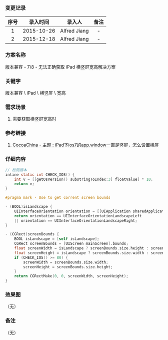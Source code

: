 ### 变更记录

| 序号 | 录入时间 | 录入人 | 备注 |
|:--------:|:--------:|:--------:|:--------:|
| 1 | 2015-10-26 | Alfred Jiang | - |
| 2 | 2015-12-18 | Alfred Jiang | - |

### 方案名称

版本兼容 - 7\8 - 无法正确获取 iPad 横竖屏宽高解决方案

### 关键字

版本兼容 \ iPad \ 横竖屏 \ 宽高

### 需求场景

1. 需要获取横竖屏宽高时

### 参考链接

1. [CocoaChina - 主题 : iPad下ios7的app.window一直是竖屏，怎么设置横屏](http://www.cocoachina.com/bbs/read.php?tid-281912.html)

### 详细内容
```objectivec
// 检测版本
inline static int CHECK_IOS() {
	int v = [[getOsVersion() substringToIndex:3] floatValue] * 10;
	return v;
}

#pragma mark - Use to get corrent screen bounds

- (BOOL)isLandscape {
	UIInterfaceOrientation orientation = [[UIApplication sharedApplication] statusBarOrientation];
	return orientation == UIInterfaceOrientationLandscapeLeft
	|| orientation == UIInterfaceOrientationLandscapeRight;
}

- (CGRect)screenBounds {
	BOOL isLandscape = [self isLandscape];
	CGRect screenBounds = [UIScreen mainScreen].bounds;
	float screenWidth = isLandscape ? screenBounds.size.height : screenBounds.size.width;
	float screenHeight = isLandscape ? screenBounds.size.width : screenBounds.size.height;
	if (CHECK_IOS() >= 80) {
		screenWidth = screenBounds.size.width;
		screenHeight = screenBounds.size.height;
	}
	return CGRectMake(0, 0, screenWidth, screenHeight);
}
```
### 效果图
（无）

### 备注
（无）
